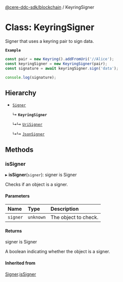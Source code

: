 [@cere-ddc-sdk/blockchain](../README.md) / KeyringSigner

# Class: KeyringSigner

Signer that uses a keyring pair to sign data.

**`Example`**

```typescript
const pair = new Keyring().addFromUri('//Alice');
const keyringSigner = new KeyringSigner(pair);
const signature = await keyringSigner.sign('data');

console.log(signature);
```

## Hierarchy

- [`Signer`](Signer.md)

  ↳ **`KeyringSigner`**

  ↳↳ [`UriSigner`](UriSigner.md)

  ↳↳ [`JsonSigner`](JsonSigner.md)

## Methods

### isSigner

▸ **isSigner**(`signer`): signer is Signer

Checks if an object is a signer.

#### Parameters

| Name | Type | Description |
| :------ | :------ | :------ |
| `signer` | `unknown` | The object to check. |

#### Returns

signer is Signer

A boolean indicating whether the object is a signer.

#### Inherited from

[Signer](Signer.md).[isSigner](Signer.md#issigner)
